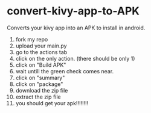 # convert-kivy-app-to-APK
Converts your kivy app into an APK to install in android.

1. fork my repo
2. upload your main.py
3. go to the actions tab
4. click on the only action. (there should be only 1)
5. click on "Build APK"
6. wait untill the green check comes near.
7. click on "summary"
8. click on "package"
9. download the zip file
10. extract the zip file
11. you should get your apk!!!!!!!!
